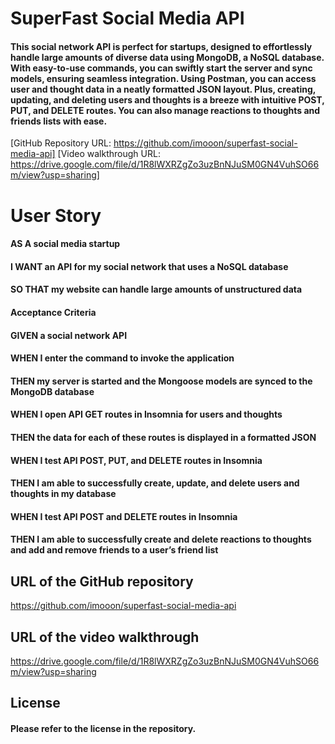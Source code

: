 # SuperFast Social Media API

#### This social network API is perfect for startups, designed to effortlessly handle large amounts of diverse data using MongoDB, a NoSQL database. With easy-to-use commands, you can swiftly start the server and sync models, ensuring seamless integration. Using Postman, you can access user and thought data in a neatly formatted JSON layout. Plus, creating, updating, and deleting users and thoughts is a breeze with intuitive POST, PUT, and DELETE routes. You can also manage reactions to thoughts and friends lists with ease. 

[GitHub Repository URL: https://github.com/imooon/superfast-social-media-api] 
[Video walkthrough URL: https://drive.google.com/file/d/1R8lWXRZgZo3uzBnNJuSM0GN4VuhSO66m/view?usp=sharing]


# User Story 

#### AS A social media startup

#### I WANT an API for my social network that uses a NoSQL database

#### SO THAT my website can handle large amounts of unstructured data

#### Acceptance Criteria 

#### GIVEN a social network API

#### WHEN I enter the command to invoke the application
#### THEN my server is started and the Mongoose models are synced to the MongoDB database

#### WHEN I open API GET routes in Insomnia for users and thoughts
#### THEN the data for each of these routes is displayed in a formatted JSON

#### WHEN I test API POST, PUT, and DELETE routes in Insomnia
#### THEN I am able to successfully create, update, and delete users and thoughts in my database

#### WHEN I test API POST and DELETE routes in Insomnia
#### THEN I am able to successfully create and delete reactions to thoughts and add and remove friends to a user’s friend list

## URL of the GitHub repository

https://github.com/imooon/superfast-social-media-api

## URL of the video walkthrough

https://drive.google.com/file/d/1R8lWXRZgZo3uzBnNJuSM0GN4VuhSO66m/view?usp=sharing

## License 

#### Please refer to the license in the repository.

